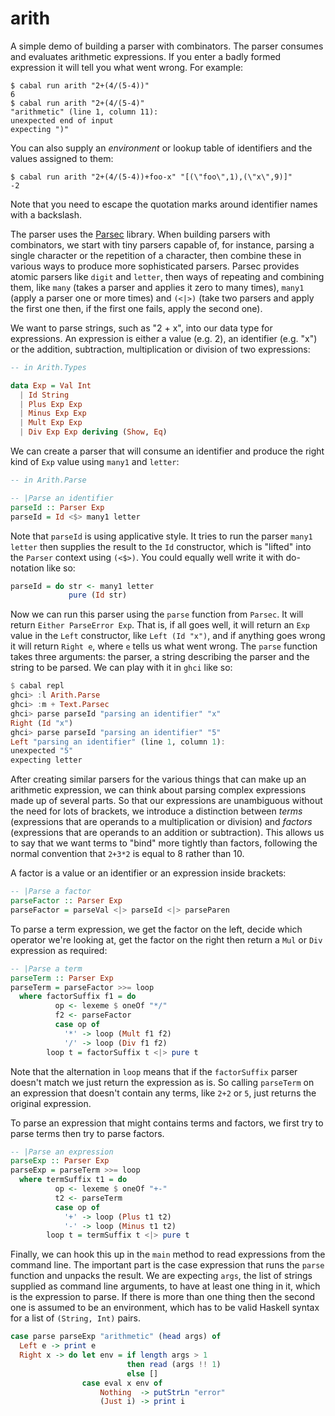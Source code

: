 # arith

A simple demo of building a parser with combinators. The parser consumes
and evaluates arithmetic expressions. If you enter a badly formed expression
it will tell you what went wrong. For example:

```
$ cabal run arith "2+(4/(5-4))"
6
$ cabal run arith "2+(4/(5-4)"
"arithmetic" (line 1, column 11):
unexpected end of input
expecting ")"
```

You can also supply an *environment* or lookup table of identifiers and the
values assigned to them:

```
$ cabal run arith "2+(4/(5-4))+foo-x" "[(\"foo\",1),(\"x\",9)]"
-2
```

Note that you need to escape the quotation marks around identifier names with a backslash.

The parser uses the
[Parsec](https://hackage.haskell.org/package/parsec) library. When
building parsers with combinators, we start with tiny parsers capable
of, for instance, parsing a single character or the repetition of a
character, then combine these in various ways to produce more
sophisticated parsers. Parsec provides atomic parsers like `digit` and
`letter`, then ways of repeating and combining them, like `many`
(takes a parser and applies it zero to many times), `many1` (apply a
parser one or more times) and `(<|>)` (take two parsers and apply the
first one then, if the first one fails, apply the second one).

We want to parse strings, such as "2 + x", into our data type for
expressions. An expression is either a value (e.g. 2), an identifier
(e.g. "x") or the addition, subtraction, multiplication or division of
two expressions:

```haskell
-- in Arith.Types

data Exp = Val Int
  | Id String
  | Plus Exp Exp
  | Minus Exp Exp
  | Mult Exp Exp
  | Div Exp Exp deriving (Show, Eq)
```

We can create a parser that will consume an identifier and produce the right kind 
of `Exp` value using `many1` and `letter`:

```haskell
-- in Arith.Parse

-- |Parse an identifier
parseId :: Parser Exp
parseId = Id <$> many1 letter
```

Note that `parseId` is using applicative style. It tries to run the
parser `many1 letter` then supplies the result to the `Id`
constructor, which is "lifted" into the `Parser` context using
`(<$>)`. You could equally well write it with do-notation like so:

```haskell
parseId = do str <- many1 letter
             pure (Id str)
```

Now we can run this parser using the `parse` function from
`Parsec`. It will return `Either ParseError Exp`. That is, if all goes
well, it will return an `Exp` value in the `Left` constructor, like
`Left (Id "x")`, and if anything goes wrong it will return `Right e`,
where `e` tells us what went wrong. The `parse` function takes three
arguments: the parser, a string describing the parser and the string
to be parsed. We can play with it in `ghci` like so:

```haskell
$ cabal repl
ghci> :l Arith.Parse
ghci> :m + Text.Parsec
ghci> parse parseId "parsing an identifier" "x"
Right (Id "x")
ghci> parse parseId "parsing an identifier" "5"
Left "parsing an identifier" (line 1, column 1):
unexpected "5"
expecting letter
```

After creating similar parsers for the various things that can make up
an arithmetic expression, we can think about parsing complex
expressions made up of several parts. So that our expressions are
unambiguous without the need for lots of brackets, we introduce a
distinction between *terms* (expressions that are operands to a
multiplication or division) and *factors* (expressions that are
operands to an addition or subtraction).  This allows us to say that
we want terms to "bind" more tightly than factors, following the
normal convention that `2+3*2` is equal to 8 rather than 10.

A factor is a value or an identifier or an expression inside brackets:

```haskell
-- |Parse a factor
parseFactor :: Parser Exp
parseFactor = parseVal <|> parseId <|> parseParen
```

To parse a term expression, we get the factor on the left, decide
which operator we're looking at, get the factor on the right then 
return a `Mul` or `Div` expression as required:

```haskell
-- |Parse a term
parseTerm :: Parser Exp
parseTerm = parseFactor >>= loop
  where factorSuffix f1 = do
          op <- lexeme $ oneOf "*/"
          f2 <- parseFactor
          case op of
            '*' -> loop (Mult f1 f2)
            '/' -> loop (Div f1 f2)
        loop t = factorSuffix t <|> pure t
```

Note that the alternation in `loop` means that if the `factorSuffix`
parser doesn't match we just return the expression as is. So calling
`parseTerm` on an expression that doesn't contain any terms, like `2+2` 
or `5`, just returns the original expression. 

To parse an expression that might contains terms and factors, we
first try to parse terms then try to parse factors. 

```haskell
-- |Parse an expression
parseExp :: Parser Exp
parseExp = parseTerm >>= loop
  where termSuffix t1 = do
          op <- lexeme $ oneOf "+-"
          t2 <- parseTerm
          case op of
            '+' -> loop (Plus t1 t2)
            '-' -> loop (Minus t1 t2)
        loop t = termSuffix t <|> pure t
```

Finally, we can hook this up in the `main` method to read expressions
from the command line. The important part is the case expression that 
runs the `parse` function and unpacks the result. We are expecting `args`,
the list of strings supplied as command line arguments, to have at least one
thing in it, which is the expression to parse. If there is more than one 
thing then the second one is assumed to be an environment, which has to be 
valid Haskell syntax for a list of `(String, Int)` pairs.

```haskell
case parse parseExp "arithmetic" (head args) of
  Left e -> print e
  Right x -> do let env = if length args > 1
                          then read (args !! 1)
                          else []
                case eval x env of
                    Nothing  -> putStrLn "error"
                    (Just i) -> print i
```

